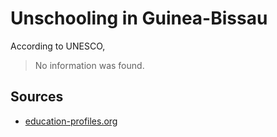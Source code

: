 # Unschooling in Guinea-Bissau

According to UNESCO,

> No information was found.

## Sources

* [education-profiles.org](https://education-profiles.org/sub-saharan-africa/guinea-bissau/~non-state-actors-in-education)
